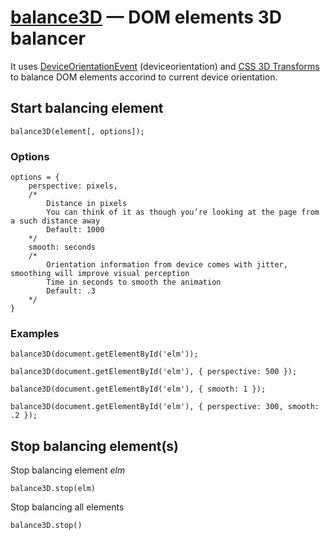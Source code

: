 # [balance3D](indamix.github.com/balance3D) — DOM elements 3D balancer

It uses [DeviceOrientationEvent](http://dev.w3.org/geo/api/spec-source-orientation.html) (deviceorientation) and [CSS 3D Transforms](http://www.w3.org/TR/css3-3d-transforms/) to balance DOM elements accorind to current device orientation.

## Start balancing element

	balance3D(element[, options]);

### Options

	options = {
		perspective: pixels,
		/*
			Distance in pixels
			You can think of it as though you’re looking at the page from a such distance away
			Default: 1000
		*/
		smooth: seconds
		/*
			Orientation information from device comes with jitter, smoothing will improve visual perception
			Time in seconds to smooth the animation
			Default: .3
		*/
	}

### Examples

	balance3D(document.getElementById('elm'));

	balance3D(document.getElementById('elm'), { perspective: 500 });

	balance3D(document.getElementById('elm'), { smooth: 1 });

	balance3D(document.getElementById('elm'), { perspective: 300, smooth: .2 });

## Stop balancing element(s)

Stop balancing element _elm_

	balance3D.stop(elm)

Stop balancing all elements

	balance3D.stop()